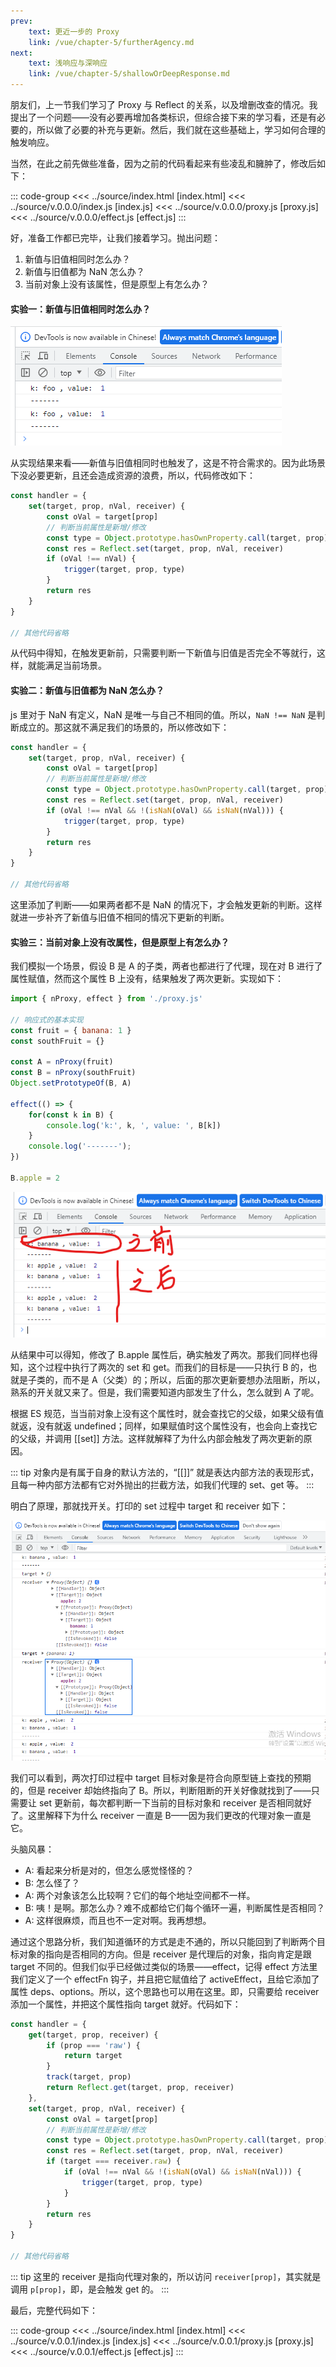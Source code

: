 ```yaml
---
prev:
    text: 更近一步的 Proxy
    link: /vue/chapter-5/furtherAgency.md
next:
    text: 浅响应与深响应
    link: /vue/chapter-5/shallowOrDeepResponse.md
---
```


朋友们，上一节我们学习了 Proxy 与 Reflect 的关系，以及增删改查的情况。我提出了一个问题——没有必要再增加各类标识，但综合接下来的学习看，还是有必要的，所以做了必要的补充与更新。然后，我们就在这些基础上，学习如何合理的触发响应。

当然，在此之前先做些准备，因为之前的代码看起来有些凌乱和臃肿了，修改后如下：

::: code-group
<<< ../source/index.html [index.html]
<<< ../source/v.0.0.0/index.js [index.js]
<<< ../source/v.0.0.0/proxy.js [proxy.js]
<<< ../source/v.0.0.0/effect.js [effect.js]
:::

好，准备工作都已完毕，让我们接着学习。抛出问题：
1. 新值与旧值相同时怎么办？
2. 新值与旧值都为 NaN 怎么办？
3. 当前对象上没有该属性，但是原型上有怎么办？

#### 实验一：新值与旧值相同时怎么办？

![图片](/img/27.png)

从实现结果来看——新值与旧值相同时也触发了，这是不符合需求的。因为此场景下没必要更新，且还会造成资源的浪费，所以，代码修改如下：

```js
const handler = {
    set(target, prop, nVal, receiver) {
        const oVal = target[prop]
        // 判断当前属性是新增/修改
        const type = Object.prototype.hasOwnProperty.call(target, prop) ? 'SET' : 'ADD'
        const res = Reflect.set(target, prop, nVal, receiver)
        if (oVal !== nVal) {
            trigger(target, prop, type)
        }
        return res
    }
}

// 其他代码省略
```

从代码中得知，在触发更新前，只需要判断一下新值与旧值是否完全不等就行，这样，就能满足当前场景。

#### 实验二：新值与旧值都为 NaN 怎么办？

js 里对于 NaN 有定义，NaN 是唯一与自己不相同的值。所以，``` NaN !== NaN ``` 是判断成立的。那这就不满足我们的场景的，所以修改如下：

```js
const handler = {
    set(target, prop, nVal, receiver) {
        const oVal = target[prop]
        // 判断当前属性是新增/修改
        const type = Object.prototype.hasOwnProperty.call(target, prop) ? 'SET' : 'ADD'
        const res = Reflect.set(target, prop, nVal, receiver)
        if (oVal !== nVal && !(isNaN(oVal) && isNaN(nVal))) {
            trigger(target, prop, type)
        }
        return res
    }
}

// 其他代码省略
```

这里添加了判断——如果两者都不是 NaN 的情况下，才会触发更新的判断。这样就进一步补齐了新值与旧值不相同的情况下更新的判断。

#### 实验三：当前对象上没有改属性，但是原型上有怎么办？

我们模拟一个场景，假设 B 是 A 的子类，两者也都进行了代理，现在对 B 进行了属性赋值，然而这个属性 B 上没有，结果触发了两次更新。实现如下：

```js
import { nProxy, effect } from './proxy.js'

// 响应式的基本实现
const fruit = { banana: 1 }
const southFruit = {}

const A = nProxy(fruit)
const B = nProxy(southFruit)
Object.setPrototypeOf(B, A)

effect(() => {
    for(const k in B) {
        console.log('k:', k, ', value: ', B[k])
    }
    console.log('-------');
})

B.apple = 2
```

![图片](/img/28.png)

从结果中可以得知，修改了 B.apple 属性后，确实触发了两次。那我们同样也得知，这个过程中执行了两次的 set 和 get。而我们的目标是——只执行 B 的，也就是子类的，而不是 A（父类）的；所以，后面的那次更新要想办法阻断，所以，熟系的开关就又来了。但是，我们需要知道内部发生了什么，怎么就到 A 了呢。

根据 ES 规范，当当前对象上没有这个属性时，就会查找它的父级，如果父级有值就返，没有就返 undefined；同样，如果赋值时这个属性没有，也会向上查找它的父级，并调用 [[set]] 方法。这样就解释了为什么内部会触发了两次更新的原因。

::: tip
对象内是有属于自身的默认方法的，“[[]]” 就是表达内部方法的表现形式，且每一种内部方法都有它对外抛出的拦截方法，如我们代理的 set、get 等。
:::

明白了原理，那就找开关。打印的 set 过程中 target 和 receiver 如下：

![图片](/img/29.png)

我们可以看到，两次打印过程中 target 目标对象是符合向原型链上查找的预期的，但是 receiver 却始终指向了 B。所以，判断阻断的开关好像就找到了——只需要让 set 更新前，每次都判断一下当前的目标对象和 receiver 是否相同就好了。这里解释下为什么 receiver 一直是 B——因为我们更改的代理对象一直是它。

头脑风暴：
- A: 看起来分析是对的，但怎么感觉怪怪的？
- B: 怎么怪了？
- A: 两个对象该怎么比较啊？它们的每个地址空间都不一样。
- B: 咦！是啊。那怎么办？难不成都给它们每个循环一遍，判断属性是否相同？
- A: 这样很麻烦，而且也不一定对啊。我再想想。

通过这个思路分析，我们知道循环的方式是走不通的，所以只能回到了判断两个目标对象的指向是否相同的方向。但是 receiver 是代理后的对象，指向肯定是跟 target 不同的。但我们似乎已经做过类似的场景——effect，记得 effect 方法里我们定义了一个 effectFn 钩子，并且把它赋值给了 activeEffect，且给它添加了属性 deps、options。所以，这个思路也可以用在这里。即，只需要给 receiver 添加一个属性，并把这个属性指向 target 就好。代码如下：

```js
const handler = {
    get(target, prop, receiver) {
        if (prop === 'raw') {
            return target
        }
        track(target, prop)
        return Reflect.get(target, prop, receiver)
    },
    set(target, prop, nVal, receiver) {
        const oVal = target[prop]
        // 判断当前属性是新增/修改
        const type = Object.prototype.hasOwnProperty.call(target, prop) ? 'SET' : 'ADD'
        const res = Reflect.set(target, prop, nVal, receiver)
        if (target === receiver.raw) {
            if (oVal !== nVal && !(isNaN(oVal) && isNaN(nVal))) {
                trigger(target, prop, type)
            }
        }
        return res
    }
}

// 其他代码省略
```

::: tip
这里的 receiver 是指向代理对象的，所以访问 ```receiver[prop]```，其实就是调用 ``` p[prop] ```，即，是会触发 get 的。
:::

最后，完整代码如下：

::: code-group
<<< ../source/index.html [index.html]
<<< ../source/v.0.0.1/index.js [index.js]
<<< ../source/v.0.0.1/proxy.js [proxy.js]
<<< ../source/v.0.0.1/effect.js [effect.js]
:::